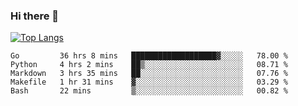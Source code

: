 ### Hi there 👋

<!--
**3Xpl0it3r/3Xpl0it3r** is a ✨ _special_ ✨ repository because its `README.md` (this file) appears on your GitHub profile.

Here are some ideas to get you started:

- 🔭 I’m currently working on ...
- 🌱 I’m currently learning ...
- 👯 I’m looking to collaborate on ...
- 🤔 I’m looking for help with ...
- 💬 Ask me about ...
- 📫 How to reach me: ...
- 😄 Pronouns: ...
- ⚡ Fun fact: ...
-->


[![Top Langs](https://github-readme-stats.vercel.app/api/top-langs/?username=3Xpl0it3r&layout=compact)](https://github.com/3Xpl0it3r/3Xpl0it3r)

<!--START_SECTION:waka-->
```text
Go         36 hrs 8 mins   ███████████████████▓░░░░░   78.00 % 
Python     4 hrs 2 mins    ██▒░░░░░░░░░░░░░░░░░░░░░░   08.71 % 
Markdown   3 hrs 35 mins   ██░░░░░░░░░░░░░░░░░░░░░░░   07.76 % 
Makefile   1 hr 31 mins    ▓░░░░░░░░░░░░░░░░░░░░░░░░   03.29 % 
Bash       22 mins         ▒░░░░░░░░░░░░░░░░░░░░░░░░   00.82 % 
```
<!--END_SECTION:waka-->
